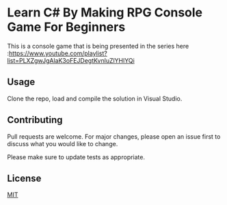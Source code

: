 # Learn C# By Making RPG Console Game For Beginners

This is a console game that is being presented in the series here :https://www.youtube.com/playlist?list=PLXZgwJgAlaK3oFEJDegtKvnluZlYHlYQi


## Usage

Clone the repo, load and compile the solution in Visual Studio.  

## Contributing
Pull requests are welcome. For major changes, please open an issue first to discuss what you would like to change.

Please make sure to update tests as appropriate.

## License
[MIT](https://choosealicense.com/licenses/mit/)
